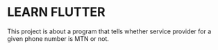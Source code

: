 # LEARN FLUTTER
This project is about a program that tells whether service provider for a given phone number is MTN or not.
